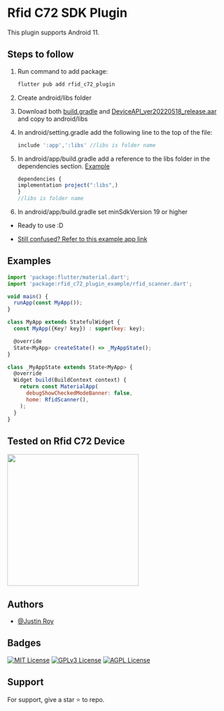 # Rfid C72 SDK Plugin

This plugin supports Android 11.

## Steps to follow
1. Run command to add package:
   ```javascript
   flutter pub add rfid_c72_plugin
   ```
3. Create android/libs folder
4. Download both [build.gradle](https://github.com/Justin-roy/Rfid_c72_plugin/blob/main/example/android/libs/build.gradle) and [DeviceAPI_ver20220518_release.aar](https://github.com/Justin-roy/Rfid_c72_plugin/blob/main/example/android/libs/DeviceAPI_ver20220518_release.aar) and copy to android/libs
5. In android/setting.gradle add the following line to the top of the file:
   ```javascript
   include ':app',':libs' //libs is folder name
   ```
6. In android/app/build.gradle add a reference to the libs folder in the dependencies section. [Example](https://github.com/Justin-roy/Rfid_c72_plugin/blob/main/example/android/app/build.gradle)
   ```javascript
   dependencies {
   implementation project(":libs",)
   }
   //libs is folder name
   ```
   
7. In android/app/build.gradle set minSdkVersion 19 or higher
 - Ready to use :D 
    
- [Still confused? Refer to this example app link](https://github.com/Justin-roy/Rfid_c72_plugin/tree/main/example)
    

## Examples

```javascript
import 'package:flutter/material.dart';
import 'package:rfid_c72_plugin_example/rfid_scanner.dart';

void main() {
  runApp(const MyApp());
}

class MyApp extends StatefulWidget {
  const MyApp({Key? key}) : super(key: key);

  @override
  State<MyApp> createState() => _MyAppState();
}

class _MyAppState extends State<MyApp> {
  @override
  Widget build(BuildContext context) {
    return const MaterialApp(
      debugShowCheckedModeBanner: false,
      home: RfidScanner(),
    );
  }
}
```

## Tested on Rfid C72 Device

<img width="300" src="https://firebasestorage.googleapis.com/v0/b/instagram-clone-cf306.appspot.com/o/github_ss%2Frfid_c72.jpg?alt=media&token=e1a8d8f0-a615-482f-805c-f474434a8792&_gl=1*8sr3gl*_ga*NTMyNDY1MDA5LjE2NTgyOTQxNDg.*_ga_CW55HF8NVT*MTY4NTYxNzk4My4yMS4xLjE2ODU2MTgwOTAuMC4wLjA."> 

## Authors

- [@Justin Roy](https://www.linkedin.com/in/justin-roy-4817551ba/)

## Badges

[![MIT License](https://img.shields.io/badge/License-MIT-green.svg)](https://choosealicense.com/licenses/mit/)
[![GPLv3 License](https://img.shields.io/badge/License-GPL%20v3-yellow.svg)](https://opensource.org/licenses/)
[![AGPL License](https://img.shields.io/badge/license-AGPL-blue.svg)](http://www.gnu.org/licenses/agpl-3.0)

## Support

For support, give a star ⭐ to repo.
